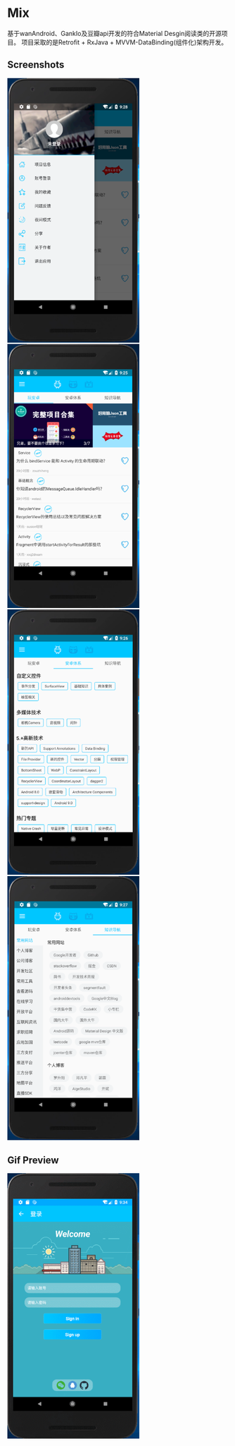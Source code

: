 # Mix

基于wanAndroid、GankIo及豆瓣api开发的符合Material Desgin阅读类的开源项目。
项目采取的是Retrofit + RxJava + MVVM-DataBinding(组件化)架构开发。


## Screenshots

<img width="300" height=“599” src="https://github.com/ljrRookie/Mix/blob/master/readme/nav.png"></img>
<img width="300" height=“599” src="https://github.com/ljrRookie/Mix/blob/master/readme/wanandroidA.png"></img>
<img width="300" height=“599” src="https://github.com/ljrRookie/Mix/blob/master/readme/wanandroidB.png"></img>
<img width="300" height=“599” src="https://github.com/ljrRookie/Mix/blob/master/readme/wanandroidC.png"></img>

## Gif Preview
<img  width="300" height=“599” src="https://github.com/ljrRookie/Mix/blob/master/readme/login.gif"></img>

